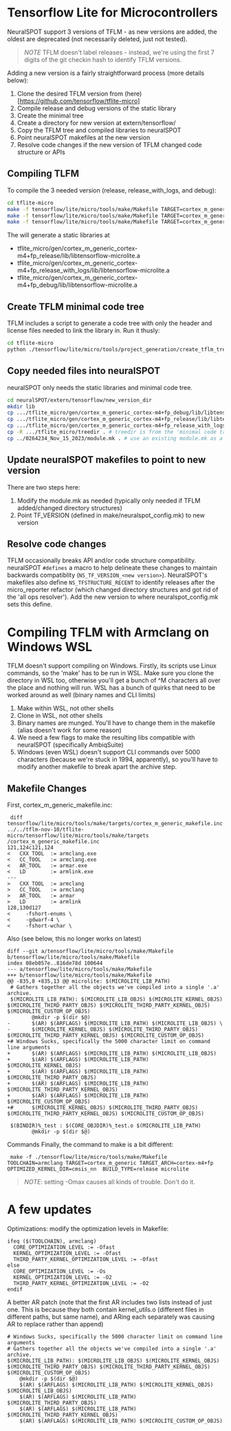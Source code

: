 # Tensorflow Lite for Microcontrollers
NeuralSPOT support 3 versions of TFLM - as new versions are added, the oldest are deprecated (not necessarily deleted, just not tested).

> *NOTE* TFLM doesn't label releases - instead, we're using the first 7 digits of the git checkin hash to identify TFLM versions.

Adding a new version is a fairly straightforward process (more details below):
1. Clone the desired TFLM version from (here)[https://github.com/tensorflow/tflite-micro]
2. Compile release and debug versions of the static library
3. Create the minimal tree
4. Create a directory for new version at extern/tensorflow/<new dir>
5. Copy the TFLM tree and compiled libraries to neuralSPOT
6. Point neuralSPOT makefiles at the new version
5. Resolve code changes if the new version of TFLM changed code structure or APIs

## Compiling TLFM
To compile the 3 needed version (release, release_with_logs, and debug):
```bash
cd tflite-micro
make -f tensorflow/lite/micro/tools/make/Makefile TARGET=cortex_m_generic TARGET_ARCH=cortex-m4+fp OPTIMIZED_KERNEL_DIR=cmsis_nn BUILD_TYPE=release CORE_OPTIMIZATION_LEVEL=-O3 KERNEL_OPTIMIZATION_LEVEL=-O3 THIRD_PARTY_KERNEL_OPTIMIZATION_LEVEL=-O3 microlite
make -f tensorflow/lite/micro/tools/make/Makefile TARGET=cortex_m_generic TARGET_ARCH=cortex-m4+fp OPTIMIZED_KERNEL_DIR=cmsis_nn BUILD_TYPE=release_with_logs CORE_OPTIMIZATION_LEVEL=-O3 KERNEL_OPTIMIZATION_LEVEL=-O3 THIRD_PARTY_KERNEL_OPTIMIZATION_LEVEL=-O3 microlite
make -f tensorflow/lite/micro/tools/make/Makefile TARGET=cortex_m_generic TARGET_ARCH=cortex-m4+fp OPTIMIZED_KERNEL_DIR=cmsis_nn BUILD_TYPE=debug microlite
```

The will generate a static libraries at
- tflite_micro/gen/cortex_m_generic_cortex-m4+fp_release/lib/libtensorflow-microlite.a
- tflite_micro/gen/cortex_m_generic_cortex-m4+fp_release_with_logs/lib/libtensorflow-microlite.a
- tflite_micro/gen/cortex_m_generic_cortex-m4+fp_debug/lib/libtensorflow-microlite.a

## Create TFLM minimal code tree
TFLM includes a script to generate a code tree with only the header and license files needed to link the library in. Run it thusly:

```bash
cd tflite-micro
python ./tensorflow/lite/micro/tools/project_generation/create_tflm_tree.py --makefile_options "TARGET=cortex_m_generic TARGET_ARCH=cortex-m4+fp OPTIMIZED_KERNEL_DIR=cmsis_nn" treedir
```

## Copy needed files into neuralSPOT
neuralSPOT only needs the static libraries and minimal code tree.

```bash
cd neuralSPOT/extern/tensorflow/new_version_dir
mkdir lib
cp .../tflite_micro/gen/cortex_m_generic_cortex-m4+fp_debug/lib/libtensorflow-microlite-debug.a lib/libtensorflow-microlite-cm4-gcc-debug.a
cp .../tflite_micro/gen/cortex_m_generic_cortex-m4+fp_release/lib/libtensorflow-microlite.a lib/libtensorflow-microlite-cm4-gcc-release.a
cp .../tflite_micro/gen/cortex_m_generic_cortex-m4+fp_release_with_logs/lib/libtensorflow-microlite-withlogs.a lib/libtensorflow-microlite-cm4-gcc-release-with-logs.a
cp -R .../tflite_micro/treedir . # treedir is from the 'minimal code tree' step above
cp ../0264234_Nov_15_2023/module.mk . # use an existing module.mk as a starting point
```

## Update neuralSPOT makefiles to point to new version
There are two steps here:
1. Modify the module.mk as needed (typically only needed if TFLM added/changed directory structures)
2. Point TF_VERSION (defined in make/neuralspot_config.mk) to new version

## Resolve code changes
TFLM occasionally breaks API and/or code structure compatibility. neuralSPOT `#defines` a macro to help delineate these changes to maintain backwards compatiblity (`NS_TF_VERSION_<new version>`).
NeuralSPOT's makefiles also define `NS_TFSTRUCTURE_RECENT` to identify releases after the micro_reporter refactor (which changed directory structures and got rid of the 'all ops resolver'). Add the new version to where neuralspot_config.mk sets this define.

# Compiling TFLM with Armclang on Windows WSL
TFLM doesn't support compiling on Windows. Firstly, its scripts use Linux commands, so the 'make' has to be run in WSL. Make sure you clone the directory in WSL too, otherwise you'll get a bunch of ^M characters all over the place and nothing will run. WSL has a bunch of quirks that need to be worked around as well (binary names and CLI limits)

1. Make within WSL, not other shells
2. Clone in WSL, not other shells
3. Binary names are munged. You'll have to change them in the makefile (alias doesn't work for some reason)
4. We need a few flags to make the resulting libs compatible with neuralSPOT (specifically AmbiqSuite)
5. Windows (even WSL) doesn't support CLI commands over 5000 characters (because we're stuck in 1994, apparently), so you'll have to modify another makefile to break apart the archive step.

## Makefile Changes
First, cortex_m_generic_makefile.inc:

```
 diff  tensorflow/lite/micro/tools/make/targets/cortex_m_generic_makefile.inc ../../tflm-nov-10/tflite-micro/tensorflow/lite/micro/tools/make/targets
/cortex_m_generic_makefile.inc
121,124c121,124
<   CXX_TOOL  := armclang.exe
<   CC_TOOL   := armclang.exe
<   AR_TOOL   := armar.exe
<   LD        := armlink.exe
---
>   CXX_TOOL  := armclang
>   CC_TOOL   := armclang
>   AR_TOOL   := armar
>   LD        := armlink
128,130d127
<     -fshort-enums \
<     -gdwarf-4 \
<     -fshort-wchar \
```

Also (see below, this no longer works on latest)
```
diff --git a/tensorflow/lite/micro/tools/make/Makefile b/tensorflow/lite/micro/tools/make/Makefile
index 08eb057e..816de78d 100644
--- a/tensorflow/lite/micro/tools/make/Makefile
+++ b/tensorflow/lite/micro/tools/make/Makefile
@@ -835,8 +835,13 @@ microlite: $(MICROLITE_LIB_PATH)
 # Gathers together all the objects we've compiled into a single '.a' archive.
 $(MICROLITE_LIB_PATH): $(MICROLITE_LIB_OBJS) $(MICROLITE_KERNEL_OBJS) $(MICROLITE_THIRD_PARTY_OBJS) $(MICROLITE_THIRD_PARTY_KERNEL_OBJS) $(MICROLITE_CUSTOM_OP_OBJS)
        @mkdir -p $(dir $@)
-       $(AR) $(ARFLAGS) $(MICROLITE_LIB_PATH) $(MICROLITE_LIB_OBJS) \
-       $(MICROLITE_KERNEL_OBJS) $(MICROLITE_THIRD_PARTY_OBJS) $(MICROLITE_THIRD_PARTY_KERNEL_OBJS) $(MICROLITE_CUSTOM_OP_OBJS)
+# Windows Sucks, specifically the 5000 character limit on command line arguments
+       $(AR) $(ARFLAGS) $(MICROLITE_LIB_PATH) $(MICROLITE_LIB_OBJS)
+       $(AR) $(ARFLAGS) $(MICROLITE_LIB_PATH) $(MICROLITE_KERNEL_OBJS)
+       $(AR) $(ARFLAGS) $(MICROLITE_LIB_PATH) $(MICROLITE_THIRD_PARTY_OBJS)
+       $(AR) $(ARFLAGS) $(MICROLITE_LIB_PATH) $(MICROLITE_THIRD_PARTY_KERNEL_OBJS)
+       $(AR) $(ARFLAGS) $(MICROLITE_LIB_PATH) $(MICROLITE_CUSTOM_OP_OBJS)
+#      $(MICROLITE_KERNEL_OBJS) $(MICROLITE_THIRD_PARTY_OBJS) $(MICROLITE_THIRD_PARTY_KERNEL_OBJS) $(MICROLITE_CUSTOM_OP_OBJS)

 $(BINDIR)%_test : $(CORE_OBJDIR)%_test.o $(MICROLITE_LIB_PATH)
        @mkdir -p $(dir $@)
```

Commands
Finally, the command to make is a bit different:

```
 make -f ./tensorflow/lite/micro/tools/make/Makefile TOOLCHAIN=armclang TARGET=cortex_m_generic TARGET_ARCH=cortex-m4+fp OPTIMIZED_KERNEL_DIR=cmsis_nn  BUILD_TYPE=release microlite
```

> *NOTE*: setting -Omax causes all kinds of trouble. Don't do it.


# A few updates
Optimizations: modify the optimization levels in Makefile:
```
ifeq ($(TOOLCHAIN), armclang)
  CORE_OPTIMIZATION_LEVEL := -Ofast
  KERNEL_OPTIMIZATION_LEVEL := -Ofast
  THIRD_PARTY_KERNEL_OPTIMIZATION_LEVEL := -Ofast
else
  CORE_OPTIMIZATION_LEVEL := -Os
  KERNEL_OPTIMIZATION_LEVEL := -O2
  THIRD_PARTY_KERNEL_OPTIMIZATION_LEVEL := -O2
endif
```

A better AR patch (note that the first AR includes two lists instead of just one. This is because they both contain kernel_utils.o (different files in different paths, but same name), and ARing each separately was causing AR to replace rather than append)
```
# Windows Sucks, specifically the 5000 character limit on command line arguments
# Gathers together all the objects we've compiled into a single '.a' archive.
$(MICROLITE_LIB_PATH): $(MICROLITE_LIB_OBJS) $(MICROLITE_KERNEL_OBJS) $(MICROLITE_THIRD_PARTY_OBJS) $(MICROLITE_THIRD_PARTY_KERNEL_OBJS) $(MICROLITE_CUSTOM_OP_OBJS)
	@mkdir -p $(dir $@)
	$(AR) $(ARFLAGS) $(MICROLITE_LIB_PATH) $(MICROLITE_KERNEL_OBJS) $(MICROLITE_LIB_OBJS)
	$(AR) $(ARFLAGS) $(MICROLITE_LIB_PATH) $(MICROLITE_THIRD_PARTY_OBJS)
	$(AR) $(ARFLAGS) $(MICROLITE_LIB_PATH) $(MICROLITE_THIRD_PARTY_KERNEL_OBJS)
	$(AR) $(ARFLAGS) $(MICROLITE_LIB_PATH) $(MICROLITE_CUSTOM_OP_OBJS)
```